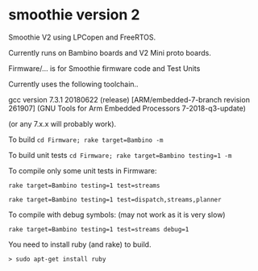 # smoothie version 2
Smoothie V2 using LPCopen and FreeRTOS.

Currently runs on Bambino boards and V2 Mini proto boards.

Firmware/... is for Smoothie firmware code and Test Units

Currently uses the following toolchain..

gcc version 7.3.1 20180622 (release) [ARM/embedded-7-branch revision 261907] 
(GNU Tools for Arm Embedded Processors 7-2018-q3-update)

(or any 7.x.x will probably work).

To build ```cd Firmware; rake target=Bambino -m```

To build unit tests ```cd Firmware; rake target=Bambino testing=1 -m```

To compile only some unit tests in Firmware:

```rake target=Bambino testing=1 test=streams```

```rake target=Bambino testing=1 test=dispatch,streams,planner```

To compile with debug symbols: (may not work as it is very slow)

```rake target=Bambino testing=1 test=streams debug=1```

You need to install ruby (and rake) to build.

```> sudo apt-get install ruby```


